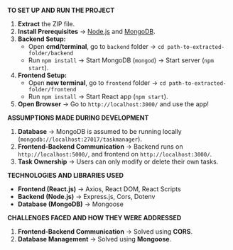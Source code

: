******TO SET UP AND RUN THE PROJECT******
1. **Extract** the ZIP file.  
2. **Install Prerequisites** → [Node.js](https://nodejs.org) and [MongoDB](https://www.mongodb.com/try/download/community).  
3. **Backend Setup:**  
   - Open **cmd/terminal**, go to `backend` folder → `cd path-to-extracted-folder/backend`  
   - Run `npm install` → Start MongoDB (`mongod`) → Start server (`npm start`).  
4. **Frontend Setup:**  
   - Open **new terminal**, go to `frontend` folder → `cd path-to-extracted-folder/frontend`  
   - Run `npm install` → Start React app (`npm start`).  
5. **Open Browser** → Go to `http://localhost:3000/` and use the app! 




**ASSUMPTIONS MADE DURING DEVELOPMENT**
1. **Database** → MongoDB is assumed to be running locally (`mongodb://localhost:27017/taskmanager`).  
2. **Frontend-Backend Communication** → Backend runs on `http://localhost:5000/`, and frontend on `http://localhost:3000/`.  
3. **Task Ownership** → Users can only modify or delete their own tasks.  




**TECHNOLOGIES AND LIBRARIES USED**
- **Frontend (React.js)** → Axios, React DOM, React Scripts  
- **Backend (Node.js)** → Express.js, Cors, Dotenv  
- **Database (MongoDB)** → Mongoose  
  




**CHALLENGES FACED AND HOW THEY WERE ADDRESSED**
1. **Frontend-Backend Communication** → Solved using **CORS**.  
2. **Database Management** → Solved using **Mongoose**.  


